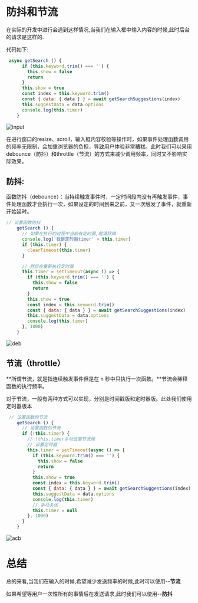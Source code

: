# 防抖和节流

在实际的开发中进行会遇到这样情况,当我们在输入框中输入内容的时候,此时后台的请求是这样的.

代码如下:

```js
 async getSearch () {
      if (this.keyword.trim() === '') {
        this.show = false
        return
      }
      this.show = true
      const index = this.keyword.trim()
      const { data: { data } } = await getSearchSuggestions(index)
      this.suggestData = data.options
      console.log(this.timer)
    }
```



![input](C:\Users\monster\Desktop\input.gif)

在进行窗口的resize、scroll，输入框内容校验等操作时，如果事件处理函数调用的频率无限制，会加重浏览器的负担，导致用户体验非常糟糕。此时我们可以采用debounce（防抖）和throttle（节流）的方式来减少调用频率，同时又不影响实际效果。 



## 防抖:

函数防抖（debounce）：当持续触发事件时，一定时间段内没有再触发事件，事件处理函数才会执行一次，如果设定的时间到来之前，又一次触发了事件，就重新开始延时。

```js
// 设置函数防抖
    getSearch () {
      // 如果在执行的过程中当前有定时器,就清除掉
      console.log('我是定时器timer' + this.timer)
      if (this.timer) {
        clearTimeout(this.timer)
      }

      // 然后在重新执行定时器
      this.timer = setTimeout(async () => {
        if (this.keyword.trim() === '') {
          this.show = false
          return
        }
        this.show = true
        const index = this.keyword.trim()
        const { data: { data } } = await getSearchSuggestions(index)
        this.suggestData = data.options
        console.log(this.timer)
      }, 1000)
    }
```



![deb](C:\Users\monster\Desktop\deb.gif)

## 节流（throttle）

**所谓节流，就是指连续触发事件但是在 n 秒中只执行一次函数。**节流会稀释函数的执行频率。

对于节流，一般有两种方式可以实现，分别是时间戳版和定时器版。此处我们使用定时器版本

```js
 // 设置函数的节流
    getSearch () {
      // 设置函数的节流
      if (!this.timer) {
        // !this.timer手动设置节流阀
        // 设置定时器
        this.timer = setTimeout(async () => {
          if (this.keyword.trim() === '') {
            this.show = false
            return
          }
          this.show = true
          const index = this.keyword.trim()
          const { data: { data } } = await getSearchSuggestions(index)
          this.suggestData = data.options
          console.log(this.timer)
          // 手动关闭
          this.timer = null
        }, 1000)
      }
    }
```



![acb](C:\Users\monster\Desktop\acb.gif)

# 总结

总的来看,当我们在输入的时候,希望减少发送频率的时候,此时可以使用--**节流**

如果希望等用户一次性所有的事情后在发送请求,此时我们可以使用--**防抖**